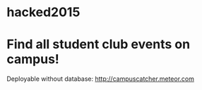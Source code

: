 # hacked2015
# Find all student club events on campus!

Deployable without database: http://campuscatcher.meteor.com